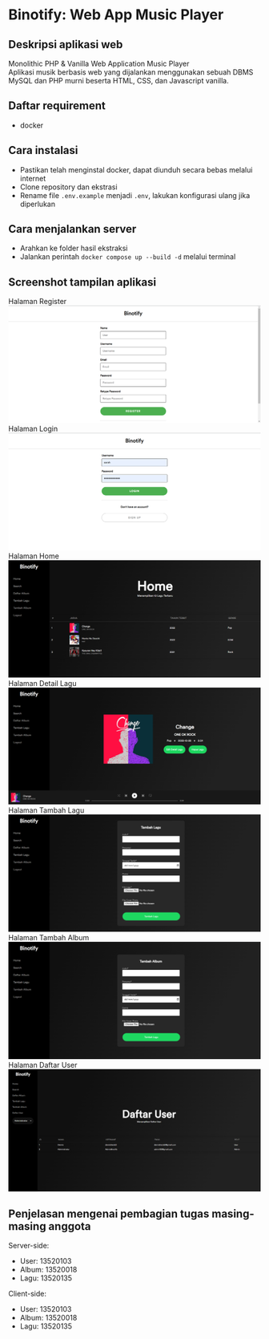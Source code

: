 # Binotify: Web App Music Player

## Deskripsi aplikasi web

Monolithic PHP & Vanilla Web Application Music Player <br>
Aplikasi musik berbasis web yang dijalankan menggunakan sebuah DBMS MySQL dan PHP murni beserta HTML, CSS, dan Javascript vanilla.

## Daftar requirement

-   docker

## Cara instalasi

-   Pastikan telah menginstal docker, dapat diunduh secara bebas melalui internet
-   Clone repository dan ekstrasi
-   Rename file `.env.example` menjadi `.env`, lakukan konfigurasi ulang jika diperlukan

## Cara menjalankan server

-   Arahkan ke folder hasil ekstraksi
-   Jalankan perintah `docker compose up --build -d` melalui terminal

## Screenshot tampilan aplikasi

Halaman Register
![image.png](./img/image.png)
Halaman Login
![image-1.png](./img/image-1.png)
Halaman Home
![image-2.png](./img/image-2.png)
Halaman Detail Lagu
![image-3.png](./img/image-3.png)
Halaman Tambah Lagu
![image-4.png](./img/image-4.png)
Halaman Tambah Album
![image-5.png](./img/image-5.png)
Halaman Daftar User
![image-6.png](./img/image-6.png)

## Penjelasan mengenai pembagian tugas masing-masing anggota

Server-side:

-   User: 13520103
-   Album: 13520018
-   Lagu: 13520135

Client-side:

-   User: 13520103
-   Album: 13520018
-   Lagu: 13520135

